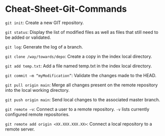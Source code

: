 # Cheat-Sheet-Git-Commands

`git init`:
Create a new GIT repository.

`git status`:
Display the list of modified files as well as files that still need to be added or validated.

`git log`:
Generate the log of a branch.

`git clone /way/towards/depo`:
Create a copy in the index local directory.

`git add temp.txt`:
Add a file named temp.txt in the index local directory.

`git commit –m “myModification”`:
Validate the changes made to the HEAD.

`git pull origin main`:
Merge all changes present on the remote repository into the local working directory.

`git push origin main`:
Send local changes to the associated master branch.

`git remote –v`:
Connect a user to a remote repository. `-v` lists currently configured remote repositories.

`git remote add origin <XX.XXX.XXX.XX>`:
Connect a local repository to a remote server.
